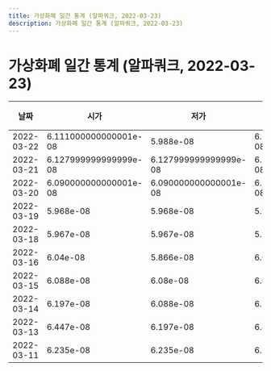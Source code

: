 ```yaml
---
title: 가상화폐 일간 통계 (알파쿼크, 2022-03-23)
description: 가상화폐 일간 통계 (알파쿼크, 2022-03-23)
---
```


가상화폐 일간 통계 (알파쿼크, 2022-03-23)
===

|날짜|시가|저가|고가|종가|비고|
|--|--|--|--|--|--|
|2022-03-22|6.111000000000001e-08|5.988e-08|6.111000000000001e-08|5.988e-08|    |
|2022-03-21|6.127999999999999e-08|6.127999999999999e-08|6.127999999999999e-08|6.127999999999999e-08|    |
|2022-03-20|6.090000000000001e-08|6.090000000000001e-08|6.198999999999999e-08|6.127e-08|    |
|2022-03-19|5.968e-08|5.968e-08|5.968e-08|5.968e-08|    |
|2022-03-18|5.967e-08|5.967e-08|5.967e-08|5.967e-08|    |
|2022-03-16|6.04e-08|5.866e-08|6.04e-08|5.878e-08|    |
|2022-03-15|6.088e-08|6.08e-08|6.088e-08|6.08e-08|    |
|2022-03-14|6.197e-08|6.088e-08|6.197e-08|6.088e-08|    |
|2022-03-13|6.447e-08|6.197e-08|6.447e-08|6.197e-08|    |
|2022-03-11|6.235e-08|6.235e-08|6.252e-08|6.252e-08|    |
